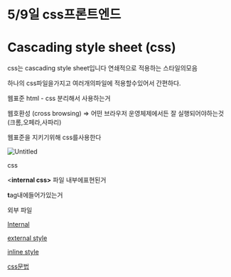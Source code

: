# 5/9일 css프론트엔드

# **C**ascading  **s**tyle **s**heet (css)

css는 cascading style sheet입니다 연쇄적으로 적용하는 스타일의모음

하나의 css파일을가지고 여러개의파일에 적용할수있어서 간편하다.

웹표준 html - css 분리해서 사용하는거 

웹호환성 (cross browsing) ⇒ 어떤 브라우저 운영체제에서든 잘 실행되어야하는것(크롬,오페라,사파리)

웹표준을 지키기위해 css를사용한다

![Untitled](5%209%E1%84%8B%E1%85%B5%E1%86%AF%20css%E1%84%91%E1%85%B3%E1%84%85%E1%85%A9%E1%86%AB%E1%84%90%E1%85%B3%E1%84%8B%E1%85%A6%E1%86%AB%E1%84%83%E1%85%B3%20a412e324549c4d618120d795db89d0ca/Untitled.png)

css

<**internal css>**  파일 내부에표현된거

**<Inline css> t**ag내에들어가있는거

<external css> 외부 파일

[Internal](5%209%E1%84%8B%E1%85%B5%E1%86%AF%20css%E1%84%91%E1%85%B3%E1%84%85%E1%85%A9%E1%86%AB%E1%84%90%E1%85%B3%E1%84%8B%E1%85%A6%E1%86%AB%E1%84%83%E1%85%B3%20a412e324549c4d618120d795db89d0ca/Internal%20febd797a531b41689aaacdcffedbcf9f.md)

[external style](5%209%E1%84%8B%E1%85%B5%E1%86%AF%20css%E1%84%91%E1%85%B3%E1%84%85%E1%85%A9%E1%86%AB%E1%84%90%E1%85%B3%E1%84%8B%E1%85%A6%E1%86%AB%E1%84%83%E1%85%B3%20a412e324549c4d618120d795db89d0ca/external%20style%20ddd01b9390c846c4ae77514972bc176e.md)

[inline style](5%209%E1%84%8B%E1%85%B5%E1%86%AF%20css%E1%84%91%E1%85%B3%E1%84%85%E1%85%A9%E1%86%AB%E1%84%90%E1%85%B3%E1%84%8B%E1%85%A6%E1%86%AB%E1%84%83%E1%85%B3%20a412e324549c4d618120d795db89d0ca/inline%20style%200b6cc7e379a94b37a27fa967b3ff44db.md)

[css문법](5%209%E1%84%8B%E1%85%B5%E1%86%AF%20css%E1%84%91%E1%85%B3%E1%84%85%E1%85%A9%E1%86%AB%E1%84%90%E1%85%B3%E1%84%8B%E1%85%A6%E1%86%AB%E1%84%83%E1%85%B3%20a412e324549c4d618120d795db89d0ca/css%E1%84%86%E1%85%AE%E1%86%AB%E1%84%87%E1%85%A5%E1%86%B8%203273d48e0b25484ea32db2ddf863d5b2.md)